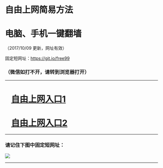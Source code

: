 ﻿# 自由上网简易方法

# 电脑、手机一键翻墙

（2017/10/09 更新，网址有效）

固定短网址：https://git.io/free99

### （微信如打不开，请转到浏览器打开）


***





# &nbsp;&nbsp; <a href="http://ft736130995.fwq-tz-1001.info/fwqtz01.html?t=100900130192 " target="_blank">自由上网入口1</a>
# &nbsp;&nbsp; <a href="http://ft2899816826.fwq-tz-1002.info/fwqtz02.html?t=10090017838 " target="_blank">自由上网入口2</a>
***

### 请记住下图中固定短网址：

<img src="https://s3-us-west-2.amazonaws.com/fwq-1001/yjfq-20170905okok.png" /> 


***

